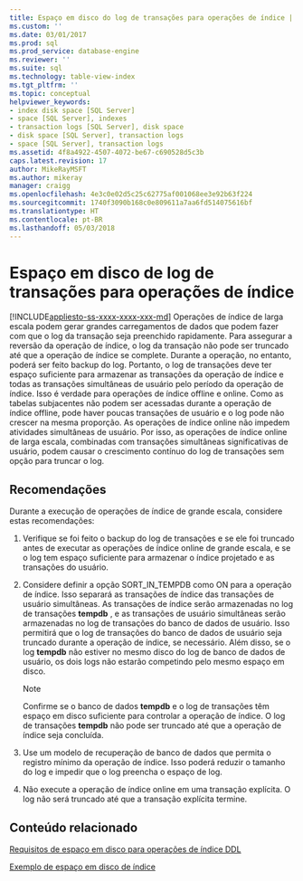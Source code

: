```yaml
---
title: Espaço em disco do log de transações para operações de índice | Microsoft Docs
ms.custom: ''
ms.date: 03/01/2017
ms.prod: sql
ms.prod_service: database-engine
ms.reviewer: ''
ms.suite: sql
ms.technology: table-view-index
ms.tgt_pltfrm: ''
ms.topic: conceptual
helpviewer_keywords:
- index disk space [SQL Server]
- space [SQL Server], indexes
- transaction logs [SQL Server], disk space
- disk space [SQL Server], transaction logs
- space [SQL Server], transaction logs
ms.assetid: 4f8a4922-4507-4072-be67-c690528d5c3b
caps.latest.revision: 17
author: MikeRayMSFT
ms.author: mikeray
manager: craigg
ms.openlocfilehash: 4e3c0e02d5c25c62775af001068ee3e92b63f224
ms.sourcegitcommit: 1740f3090b168c0e809611a7aa6fd514075616bf
ms.translationtype: HT
ms.contentlocale: pt-BR
ms.lasthandoff: 05/03/2018
---
```

# <a name="transaction-log-disk-space-for-index-operations"></a>Espaço em disco de log de transações para operações de índice
[!INCLUDE[appliesto-ss-xxxx-xxxx-xxx-md](../../includes/appliesto-ss-xxxx-xxxx-xxx-md.md)]
  Operações de índice de larga escala podem gerar grandes carregamentos de dados que podem fazer com que o log da transação seja preenchido rapidamente. Para assegurar a reversão da operação de índice, o log da transação não pode ser truncado até que a operação de índice se complete. Durante a operação, no entanto, poderá ser feito backup do log. Portanto, o log de transações deve ter espaço suficiente para armazenar as transações da operação de índice e todas as transações simultâneas de usuário pelo período da operação de índice. Isso é verdade para operações de índice offline e online. Como as tabelas subjacentes não podem ser acessadas durante a operação de índice offline, pode haver poucas transações de usuário e o log pode não crescer na mesma proporção. As operações de índice online não impedem atividades simultâneas de usuário. Por isso, as operações de índice online de larga escala, combinadas com transações simultâneas significativas de usuário, podem causar o crescimento contínuo do log de transações sem opção para truncar o log.  
  
## <a name="recommendations"></a>Recomendações  
 Durante a execução de operações de índice de grande escala, considere estas recomendações:  
  
1.  Verifique se foi feito o backup do log de transações e se ele foi truncado antes de executar as operações de índice online de grande escala, e se o log tem espaço suficiente para armazenar o índice projetado e as transações do usuário.  
  
2.  Considere definir a opção SORT_IN_TEMPDB como ON para a operação de índice. Isso separará as transações de índice das transações de usuário simultâneas. As transações de índice serão armazenadas no log de transações **tempdb** , e as transações de usuário simultâneas serão armazenadas no log de transações do banco de dados de usuário. Isso permitirá que o log de transações do banco de dados de usuário seja truncado durante a operação de índice, se necessário. Além disso, se o log **tempdb** não estiver no mesmo disco do log de banco de dados de usuário, os dois logs não estarão competindo pelo mesmo espaço em disco.  
  
    > [!NOTE]  
    >  Confirme se o banco de dados **tempdb** e o log de transações têm espaço em disco suficiente para controlar a operação de índice. O log de transações **tempdb** não pode ser truncado até que a operação de índice seja concluída.  
  
3.  Use um modelo de recuperação de banco de dados que permita o registro mínimo da operação de índice. Isso poderá reduzir o tamanho do log e impedir que o log preencha o espaço de log.  
  
4.  Não execute a operação de índice online em uma transação explícita. O log não será truncado até que a transação explícita termine.  
  
## <a name="related-content"></a>Conteúdo relacionado  
 [Requisitos de espaço em disco para operações de índice DDL](../../relational-databases/indexes/disk-space-requirements-for-index-ddl-operations.md)  
  
 [Exemplo de espaço em disco de índice](../../relational-databases/indexes/index-disk-space-example.md)  
  
  
